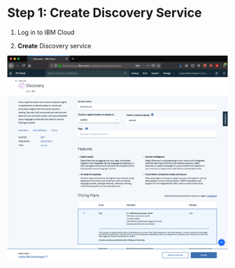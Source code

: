 # Step 1: Create Discovery Service

1. Log in to IBM Cloud

2. **Create** Discovery service

![](../.gitbook/assets/image.png)







